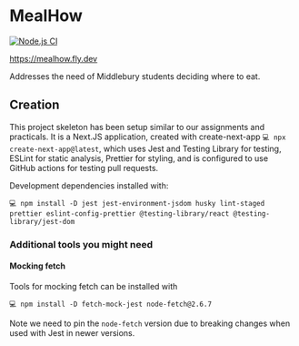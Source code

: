 # MealHow

[![Node.js CI](https://github.com/csci312a-s23/project-mansflield/actions/workflows/node.js.yml/badge.svg)](https://github.com/csci312a-s23/project-mansflield/actions/workflows/node.js.yml)

https://mealhow.fly.dev

Addresses the need of Middlebury students deciding where to eat.

## Creation

This project skeleton has been setup similar to our assignments and practicals. It is a Next.JS application, created with create-next-app `💻 npx create-next-app@latest`, which uses Jest and Testing Library for testing, ESLint for static analysis, Prettier for styling, and is configured to use GitHub actions for testing pull requests.

Development dependencies installed with:

```
💻 npm install -D jest jest-environment-jsdom husky lint-staged prettier eslint-config-prettier @testing-library/react @testing-library/jest-dom
```

### Additional tools you might need

#### Mocking fetch

Tools for mocking fetch can be installed with

```
💻 npm install -D fetch-mock-jest node-fetch@2.6.7
```

Note we need to pin the `node-fetch` version due to breaking changes when used with Jest in newer versions.
